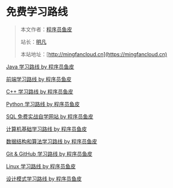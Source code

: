 # 免费学习路线

> 本文作者：[程序员鱼皮](https://yuyuanweb.feishu.cn/wiki/Abldw5WkjidySxkKxU2cQdAtnah)
>
> 站长：[明凡]()
>
> 本站地址：[http://mingfancloud.cn](https://mingfancloud.cn)


[Java 学习路线 by 程序员鱼皮](Java学习路线%20by%20程序员鱼皮.md)

[前端学习路线 by 程序员鱼皮](前端学习路线%20by%20程序员鱼皮.md)

[C++ 学习路线 by 程序员鱼皮](C++学习路线%20by%20程序员鱼皮.md)

[Python 学习路线 by 程序员鱼皮](Python学习路线%20by%20程序员鱼皮.md)

[SQL 免费实战自学网站 by 程序员鱼皮](SQL免费实战自学网站%20by%20程序员鱼皮.md)

[计算机基础学习路线 by 程序员鱼皮](计算机基础学习路线%20by%20程序员鱼皮.md)

[数据结构和算法学习路线 by 程序员鱼皮](数据结构和算法学习路线%20by%20程序员鱼皮.md)

[Git & GitHub 学习路线 by 程序员鱼皮](Git&GitHub学习路线%20by%20程序员鱼皮.md)

[Linux 学习路线 by 程序员鱼皮](Linux学习路线%20by%20程序员鱼皮.md)

[设计模式学习路线 by 程序员鱼皮](设计模式学习路线%20by%20程序员鱼皮.md)





